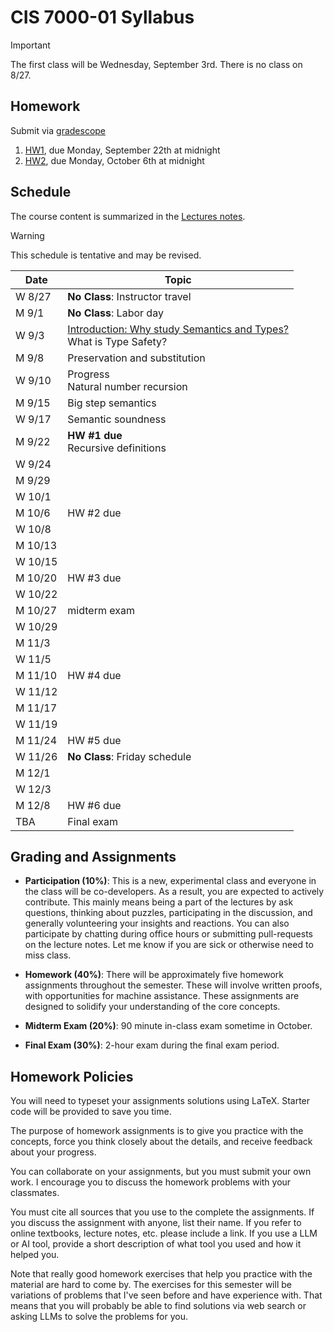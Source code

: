 # CIS 7000-01 Syllabus

> [!IMPORTANT]
> The first class will be Wednesday, September 3rd. There is no class on 8/27.

## Homework

Submit via [gradescope](https://www.gradescope.com/courses/1126105)

1. [HW1](homework/hw1.pdf), due Monday, September 22th at midnight
2. [HW2](homework/hw2.pdf), due Monday, October 6th at midnight
   

## Schedule

The course content is summarized in the [Lectures notes](notes/plst.pdf).

> [!WARNING]
> This schedule is tentative and may be revised.

| Date    | Topic                                                                                               |
|---------|-----------------------------------------------------------------------------------------------------|
| W 8/27  | **No Class**: Instructor travel                                                                     |
| M 9/1   | **No Class**: Labor day                                                                             |
| W 9/3   | [Introduction: Why study Semantics and Types?](notes/01-introduction.md) <br/> What is Type Safety? |
| M 9/8   | Preservation and substitution                                                                       |
| W 9/10  | Progress <br/> Natural number recursion                                                             |
| M 9/15  | Big step semantics                                                                                  |
| W 9/17  | Semantic soundness                                                                                  |
| M 9/22  | **HW #1 due** <br/> Recursive definitions                                                           |
| W 9/24  |                                                                                                     |
| M 9/29  |                                                                                                     |
| W 10/1  |                                                                                                     |
| M 10/6  | HW #2 due                                                                                           |
| W 10/8  |                                                                                                     |
| M 10/13 |                                                                                                     |
| W 10/15 |                                                                                                     |
| M 10/20 | HW #3 due                                                                                           |
| W 10/22 |                                                                                                     |
| M 10/27 | midterm exam                                                                                        |
| W 10/29 |                                                                                                     |
| M 11/3  |                                                                                                     |
| W 11/5  |                                                                                                     |
| M 11/10 | HW #4 due                                                                                           |
| W 11/12 |                                                                                                     |
| M 11/17 |                                                                                                     |
| W 11/19 |                                                                                                     |
| M 11/24 | HW #5 due                                                                                           |
| W 11/26 | **No Class**: Friday schedule                                                                       |
| M 12/1  |                                                                                                     |
| W 12/3  |                                                                                                     |
| M 12/8  | HW #6 due                                                                                           |
| TBA     | Final exam                                                                                          |

## Grading and Assignments

* **Participation (10%)**: This is a new, experimental class and everyone in
the class will be co-developers. As a result, you are expected to actively
contribute. This mainly means being a part of the lectures by ask questions,
thinking about puzzles, participating in the discussion, and generally
volunteering your insights and reactions. You can also participate by chatting
during office hours or submitting pull-requests on the lecture notes. Let me
know if you are sick or otherwise need to miss class.

* **Homework (40%)**: There will be approximately five homework assignments
throughout the semester. These will involve written proofs, with
opportunities for machine assistance. These assignments are designed to
solidify your understanding of the core concepts.

* **Midterm Exam (20%)**: 90 minute in-class exam sometime in October.

* **Final Exam (30%)**: 2-hour exam during the final exam period.

## Homework Policies

You will need to typeset your assignments solutions using LaTeX. Starter code
will be provided to save you time.

The purpose of homework assignments is to give you practice with the concepts,
force you think closely about the details, and receive feedback about your
progress. 

You can collaborate on your assignments, but you must submit your own work. I
encourage you to discuss the homework problems with your classmates.

You must cite all sources that you use to the complete the assignments. If you
discuss the assignment with anyone, list their name. If you refer to online
textbooks, lecture notes, etc. please include a link. If you use a LLM or AI
tool, provide a short description of what tool you used and how it helped you.

Note that really good homework exercises that help you practice with the
material are hard to come by. The exercises for this semester will be
variations of problems that I've seen before and have experience with. That
means that you will probably be able to find solutions via web search or
asking LLMs to solve the problems for you. 



